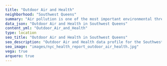 ```yaml
---
title: "Outdoor Air and Health"
neighborhood: "Southwest Queens"
summary: "Air pollution is one of the most important environmental threats to urban populations and while all people are exposed, pollutant emissions, levels of exposure, and population vulnerability vary across neighborhoods. Exposures to common air pollutants have been linked to respiratory and cardiovascular diseases, cancers, and premature deaths."
data_json: "Outdoor Air and Health in Southwest Queens"
content_yml: "Outdoor_Air_and_Health"
type: location
seo_title: "Outdoor Air and Health in Southwest Queens"
seo_description: "Outdoor Air and Health data profile for the Southwest Queens neighborhood of NYC."
seo_image: "images/nyc_health_report_outdoor_air_health.jpg"
vega: true
arquero: true
---
```

